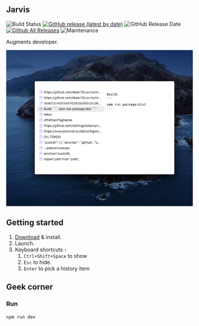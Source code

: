 ## Jarvis

<!-- [![Build status](https://ci.appveyor.com/api/projects/status/bfktntbivg32e103?svg=true)](https://ci.appveyor.com/project/bao-qian/wox) -->
<!-- ![Code Size](https://img.shields.io/github/languages/code-size/duke79/Jarvis) -->

![Build Status](https://github.com/duke79/Jarvis/workflows/Build/badge.svg)
[![GitHub release (latest by date)](https://img.shields.io/github/v/release/duke79/Jarvis?include_prereleases)](https://github.com/duke79/Jarvis/releases)
![GitHub Release Date](https://img.shields.io/github/release-date-pre/duke79/Jarvis?nclude_prereleases)
[![Github All Releases](https://img.shields.io/github/downloads/duke79/Jarvis/total.svg)](https://github.com/duke79/Jarvis/releases)
![Maintenance](https://img.shields.io/maintenance/yes/2020)

<!-- ![Icon](./src/assets/images/Chaakar%20Icon.svg) -->

Augments developer.

![](./.data/img/2020-11-11-22-57-15.png)

## Getting started
1. [Download](https://duke79.github.io/Jarvis/) & install.
2. Launch.
3. Keyboard shortcuts -
   1. `Ctrl+Shift+Space` to show
   2. `Esc` to hide.
   3. `Enter` to pick a history item

## Geek corner

### Run
```
npm run dev
```
